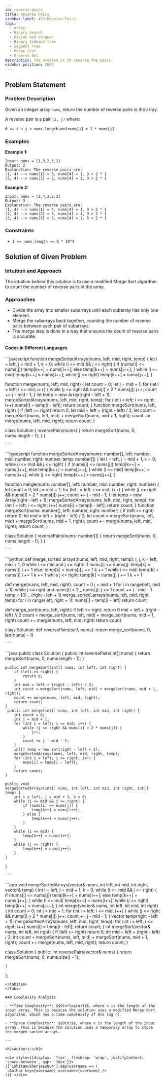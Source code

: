 ```yaml
---
id: reverse-pairs
title: Reverse Pairs
sidebar_label: 493-Reverse-Pairs
tags:
  - Array
  - Binary Search
  - Divide and conquer
  - Binary Indexed Tree
  - Segment Tree
  - Merge Sort
  - Ordered Set
description: The problem is to reverse the pairs.
sidebar_position: 2667
---
```


## Problem Statement

### Problem Description

Given an integer array `nums`, return the number of reverse pairs in the array.

A reverse pair is a pair `(i, j)` where:

`0 <= i < j < nums.length` and
`nums[i] > 2 * nums[j]`.

### Examples

**Example 1:**

```
Input: nums = [1,3,2,3,1]
Output: 2
Explanation: The reverse pairs are:
(1, 4) --> nums[1] = 3, nums[4] = 1, 3 > 2 * 1
(3, 4) --> nums[3] = 3, nums[4] = 1, 3 > 2 * 1
```

**Example 2:**

```
Input: nums = [2,4,3,5,1]
Output: 3
Explanation: The reverse pairs are:
(1, 4) --> nums[1] = 4, nums[4] = 1, 4 > 2 * 1
(2, 4) --> nums[2] = 3, nums[4] = 1, 3 > 2 * 1
(3, 4) --> nums[3] = 5, nums[4] = 1, 5 > 2 * 1
```

### Constraints

- `1 <= nums.length <= 5 * 10^4`

## Solution of Given Problem

### Intuition and Approach

The intuition behind this solution is to use a modified Merge Sort algorithm to count the number of reverse pairs in the array.

### Approaches

- Divide the array into smaller subarrays until each subarray has only one element.
- Merge the subarrays back together, counting the number of reverse pairs between each pair of subarrays.
- The merge step is done in a way that ensures the count of reverse pairs is accurate.

#### Codes in Different Languages

<Tabs>
  <TabItem value="JavaScript" label="JavaScript" default>
  <SolutionAuthor name="@Ishitamukherjee2004"/>
   ```javascript
    function mergeSortedArrays(nums, left, mid, right, temp) {
  let i = left, j = mid + 1, k = 0;
  while (i <= mid && j <= right) {
    if (nums[i] <= nums[j]) temp[k++] = nums[i++];
    else temp[k++] = nums[j++];
  }
  while (i <= mid) temp[k++] = nums[i++];
  while (j <= right) temp[k++] = nums[j++];
}

function merge(nums, left, mid, right) {
let count = 0;
let j = mid + 1;
for (let i = left; i <= mid; i++) {
while (j <= right && nums[i] > 2 \* nums[j]) j++;
count += j - mid - 1;
}
let temp = new Array(right - left + 1);
mergeSortedArrays(nums, left, mid, right, temp);
for (let i = left; i <= right; i++) nums[i] = temp[i - left];
return count;
}
function mergeSort(nums, left, right) {
if (left >= right) return 0;
let mid = left + (right - left) / 2;
let count = mergeSort(nums, left, mid) + mergeSort(nums, mid + 1, right);
count += merge(nums, left, mid, right);
return count;
}

class Solution {
reversePairs(nums) {
return mergeSort(nums, 0, nums.length - 1);
}
}

    ```

  </TabItem>
  <TabItem value="TypeScript" label="TypeScript">
  <SolutionAuthor name="@Ishitamukherjee2004"/>
   ```typescript
    function mergeSortedArrays(nums: number[], left: number, mid: number, right: number, temp: number[]) {
  let i = left, j = mid + 1, k = 0;
  while (i <= mid && j <= right) {
    if (nums[i] <= nums[j]) temp[k++] = nums[i++];
    else temp[k++] = nums[j++];
  }
  while (i <= mid) temp[k++] = nums[i++];
  while (j <= right) temp[k++] = nums[j++];
}

function merge(nums: number[], left: number, mid: number, right: number) {
let count = 0;
let j = mid + 1;
for (let i = left; i <= mid; i++) {
while (j <= right && nums[i] > 2 \* nums[j]) j++;
count += j - mid - 1;
}
let temp = new Array(right - left + 1);
mergeSortedArrays(nums, left, mid, right, temp);
for (let i = left; i <= right; i++) nums[i] = temp[i - left];
return count;
}
function mergeSort(nums: number[], left: number, right: number) {
if (left >= right) return 0;
let mid = left + (right - left) / 2;
let count = mergeSort(nums, left, mid) + mergeSort(nums, mid + 1, right);
count += merge(nums, left, mid, right);
return count;
}

class Solution {
reversePairs(nums: number[]) {
return mergeSort(nums, 0, nums.length - 1);
}
}

    ```

  </TabItem>
  <TabItem value="Python" label="Python">
  <SolutionAuthor name="@Ishitamukherjee2004"/>
   ```python
    def merge_sorted_arrays(nums, left, mid, right, temp):
    i, j, k = left, mid + 1, 0
    while i <= mid and j <= right:
        if nums[i] <= nums[j]:
            temp[k] = nums[i]
            i += 1
        else:
            temp[k] = nums[j]
            j += 1
        k += 1
    while i <= mid:
        temp[k] = nums[i]
        i += 1
        k += 1
    while j <= right:
        temp[k] = nums[j]
        j += 1
        k += 1

def merge(nums, left, mid, right):
count = 0
j = mid + 1
for i in range(left, mid + 1):
while j <= right and nums[i] > 2 _ nums[j]:
j += 1
count += j - mid - 1
temp = [0] _ (right - left + 1)
merge_sorted_arrays(nums, left, mid, right, temp)
for i in range(left, right + 1):
nums[i] = temp[i - left]
return count

def merge_sort(nums, left, right):
if left >= right:
return 0
mid = left + (right - left) // 2
count = merge_sort(nums, left, mid) + merge_sort(nums, mid + 1, right)
count += merge(nums, left, mid, right)
return count

class Solution:
def reversePairs(self, nums):
return merge_sort(nums, 0, len(nums) - 1)

    ```

  </TabItem>
  <TabItem value="Java" label="Java">
  <SolutionAuthor name="@Ishitamukherjee2004"/>
   ```java
    public class Solution {
    public int reversePairs(int[] nums) {
        return mergeSort(nums, 0, nums.length - 1);
    }

    public int mergeSort(int[] nums, int left, int right) {
        if (left >= right) {
            return 0;
        }
        int mid = left + (right - left) / 2;
        int count = mergeSort(nums, left, mid) + mergeSort(nums, mid + 1, right);
        count += merge(nums, left, mid, right);
        return count;
    }
     public int merge(int[] nums, int left, int mid, int right) {
        int count = 0;
        int j = mid + 1;
        for (int i = left; i <= mid; i++) {
            while (j <= right && nums[i] > 2 * nums[j]) {
                j++;
            }
            count += j - mid - 1;
        }
        int[] temp = new int[right - left + 1];
        mergeSortedArrays(nums, left, mid, right, temp);
        for (int i = left; i <= right; i++) {
            nums[i] = temp[i - left];
        }
        return count;
    }

    public void
    mergeSortedArrays(int[] nums, int left, int mid, int right, int[] temp) {
        int i = left, j = mid + 1, k = 0;
        while (i <= mid && j <= right) {
            if (nums[i] <= nums[j]) {
                temp[k++] = nums[i++];
            } else {
                temp[k++] = nums[j++];
            }
        }
        while (i <= mid) {
            temp[k++] = nums[i++];
        }
        while (j <= right) {
            temp[k++] = nums[j++];
        }
    }

}

    ```

  </TabItem>
  <TabItem value="cpp" label="C++">
  <SolutionAuthor name="@Ishitamukherjee2004"/>
   ```cpp
    void mergeSortedArrays(vector<int>& nums, int left, int mid, int right, vector<int>& temp) {
    int i = left, j = mid + 1, k = 0;
    while (i <= mid && j <= right) {
        if (nums[i] <= nums[j]) temp[k++] = nums[i++];
        else temp[k++] = nums[j++];
    }
    while (i <= mid) temp[k++] = nums[i++];
    while (j <= right) temp[k++] = nums[j++];
}
int merge(vector<int>& nums, int left, int mid, int right) {
    int count = 0;
    int j = mid + 1;
    for (int i = left; i <= mid; i++) {
        while (j <= right && nums[i] > 2 * nums[j]) j++;
        count += j - mid - 1;
    }
    vector<int> temp(right - left + 1);
    mergeSortedArrays(nums, left, mid, right, temp);
    for (int i = left; i <= right; i++) nums[i] = temp[i - left];
    return count;
}
int mergeSort(vector<int>& nums, int left, int right) {
    if (left >= right) return 0;
    int mid = left + (right - left) / 2;
    int count = mergeSort(nums, left, mid) + mergeSort(nums, mid + 1, right);
    count += merge(nums, left, mid, right);
    return count;
}

class Solution {
public:
int reversePairs(vector<int>& nums) {
return mergeSort(nums, 0, nums.size() - 1);

    }

};
```
</TabItem>
</Tabs>

### Complexity Analysis

- **Time Complexity**: $$O(n*log(n))$$, where n is the length of the input array. This is because the solution uses a modified Merge Sort algorithm, which has a time complexity of O(n log n).

- **Space Complexity**: $$O(n)$$, where n is the length of the input array. This is because the solution uses a temporary array to store the merged sorted arrays.

---

<h2>Authors:</h2>

<div style={{display: 'flex', flexWrap: 'wrap', justifyContent: 'space-between', gap: '10px'}}>
{['Ishitamukherjee2004'].map(username => (
 <Author key={username} username={username} />
))} </div>
